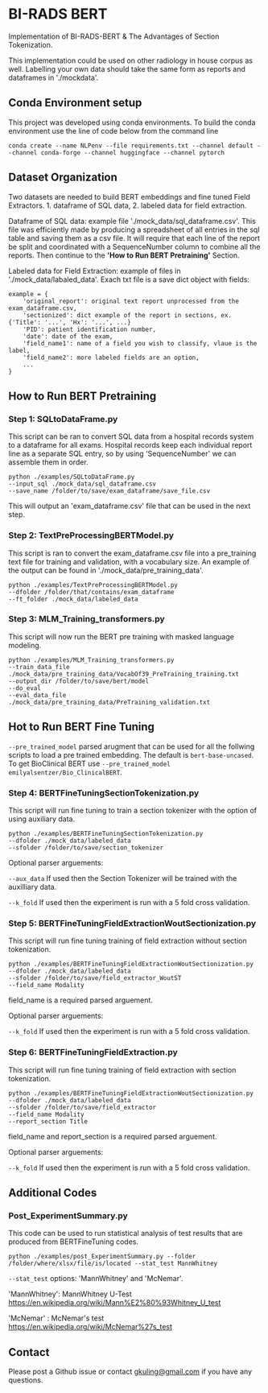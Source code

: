 # BI-RADS BERT

Implementation of BI-RADS-BERT & The Advantages of Section Tokenization. 

This implementation could be used on other radiology in house corpus as well. Labelling your own data should take the same form as reports and dataframes in './mockdata'. 

## Conda Environment setup

This project was developed using conda environments. To build the conda environment use the line of code below from the command line

```angular2html
conda create --name NLPenv --file requirements.txt --channel default --channel conda-forge --channel huggingface --channel pytorch
```


## Dataset Organization

Two datasets are needed to build BERT embeddings and fine tuned Field Extractors. 1. dataframe of SQL data, 2. labeled data for field extraction. 

Dataframe of SQL data: example file './mock_data/sql_dataframe.csv'. 
This file was efficiently made by producing a spreadsheet of all entries in the sql table and saving them as a csv file. It will require that each line of the report be split and coordinated with a SequenceNumber column to combine all the reports. Then continue to the **'How to Run BERT Pretraining'** Section.

Labeled data for Field Extraction: example of files in './mock_data/labaled_data'. Exach txt file is a save dict object with fields: 
```angular2html
example = {
    'original_report': original text report unprocessed from the exam_dataframe.csv, 
    'sectionized': dict example of the report in sections, ex. {'Title': '...', 'Hx': '...', ...}
    'PID': patient identification number,
    'date': date of the exam,
    'field_name1': name of a field you wish to classify, vlaue is the label, 
    'field_name2': more labeled fields are an option, 
    ...
}
```



## How to Run BERT Pretraining 

### Step 1: SQLtoDataFrame.py

This script can be ran to convert SQL data from a hospital records system to a dataframe for all exams. 
Hospital records keep each individual report line as a separate SQL entry, so by using 'SequenceNumber' we can assemble them in order. 

```angular2html
python ./examples/SQLtoDataFrame.py 
--input_sql ./mock_data/sql_dataframe.csv 
--save_name /folder/to/save/exam_dataframe/save_file.csv
```

This will output an 'exam_dataframe.csv' file that can be used in the next step. 

### Step 2: TextPreProcessingBERTModel.py

This script is ran to convert the exam_dataframe.csv file into a pre_training text file for training and validation, with a vocabulary size. An example of the output can be found in './mock_data/pre_training_data'.

```angular2html
python ./examples/TextPreProcessingBERTModel.py 
--dfolder /folder/that/contains/exam_dataframe 
--ft_folder ./mock_data/labeled_data
```

### Step 3: MLM_Training_transformers.py

This script will now run the BERT pre training with masked language modeling. 

```angular2html
python ./examples/MLM_Training_transformers.py 
--train_data_file ./mock_data/pre_training_data/VocabOf39_PreTraining_training.txt 
--output_dir /folder/to/save/bert/model
--do_eval 
--eval_data_file ./mock_data/pre_training_data/PreTraining_validation.txt 
```

## Hot to Run BERT Fine Tuning

```--pre_trained_model``` parsed arugment that can be used for all the follwing scripts to load a pre trained embedding. The default is ```bert-base-uncased```. To get BioClinical BERT use ```--pre_trained_model emilyalsentzer/Bio_ClinicalBERT```. 

### Step 4: BERTFineTuningSectionTokenization.py

This script will run fine tuning to train a section tokenizer with the option of using auxiliary data. 

```angular2html
python ./examples/BERTFineTuningSectionTokenization.py 
--dfolder ./mock_data/labeled_data
--sfolder /folder/to/save/section_tokenizer
```

Optional parser arguements: 

```--aux_data``` If used then the Section Tokenizer will be trained with the auxilliary data.

```--k_fold``` If used then the experiment is run with a 5 fold cross validation. 

### Step 5: BERTFineTuningFieldExtractionWoutSectionization.py

This script will run fine tuning training of field extraction without section tokenization. 

```angular2html
python ./examples/BERTFineTuningFieldExtractionWoutSectionization.py 
--dfolder ./mock_data/labeled_data
--sfolder /folder/to/save/field_extractor_WoutST
--field_name Modality
```

field_name is a required parsed arguement.

Optional parser arguements:

```--k_fold``` If used then the experiment is run with a 5 fold cross validation.

### Step 6: BERTFineTuningFieldExtraction.py

This script will run fine tuning training of field extraction with section tokenization.

```angular2html
python ./examples/BERTFineTuningFieldExtractionWoutSectionization.py 
--dfolder ./mock_data/labeled_data
--sfolder /folder/to/save/field_extractor
--field_name Modality
--report_section Title
```

field_name and report_section is a required parsed arguement.

Optional parser arguements:

```--k_fold``` If used then the experiment is run with a 5 fold cross validation.

## Additional Codes 

### Post_ExperimentSummary.py

This code can be used to run statistical analysis of test results that are produced from BERTFineTuning codes. 
```angular2html
python ./examples/post_ExperimentSummary.py --folder /folder/where/xlsx/file/is/located --stat_test MannWhitney
```

```--stat_test``` options: 'MannWhitney' and 'McNemar'. 

'MannWhitney': MannWhitney U-Test https://en.wikipedia.org/wiki/Mann%E2%80%93Whitney_U_test

'McNemar' : McNemar's test https://en.wikipedia.org/wiki/McNemar%27s_test 
## Contact 

Please post a Github issue or contact gkuling@gmail.com if you have any questions.